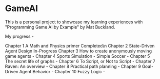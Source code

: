 # GameAI
This is a personal project to showcase my learning experiences with "Programming Game AI by Example" by Mat Buckland.

My progress -

Chapter 1   A Math and Physics primer                     Completed\n
Chapter 2   State-Driven Agent Design                     In-Progress
Chapter 3   How to create anonymously moving game agents  -
Chapter 4   Sports Simulation - Simple Soccer             -
Chapter 5   The secret life of graphs                     -
Chapter 6   To Script, or Not to Script                   -
Chapter 7   Raven: An overview                            -
Chapter 8   Practical path planning                       -
Chapter 9   Goal-Driven Agent Behavior                    -
Chapter 10  Fuzzy Logic                                   -
